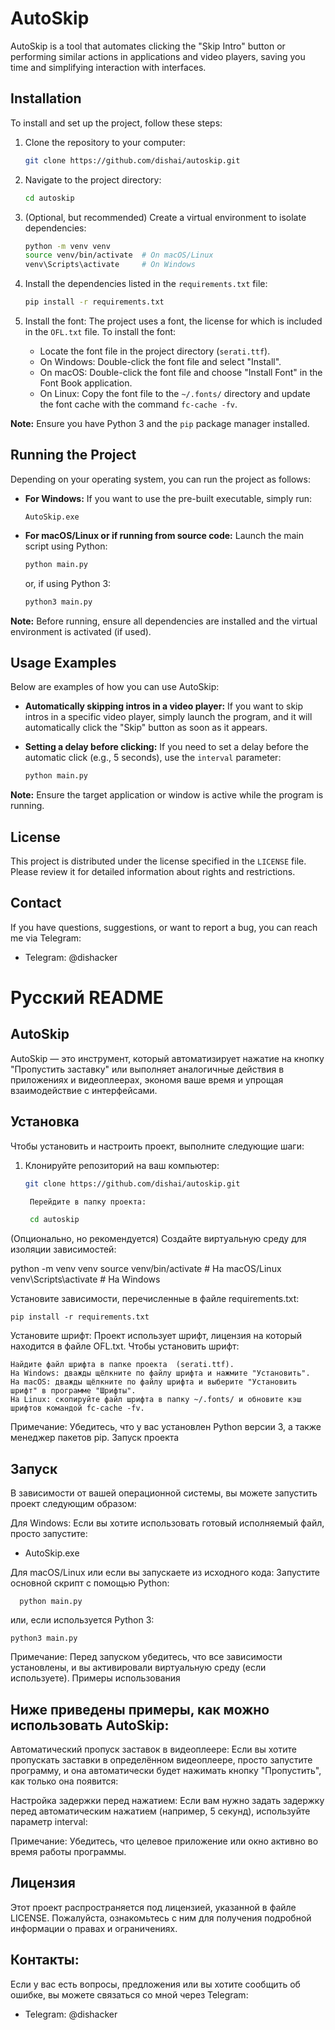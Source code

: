 # AutoSkip

AutoSkip is a tool that automates clicking the "Skip Intro" button or performing similar actions in applications and video players, saving you time and simplifying interaction with interfaces.

## Installation

To install and set up the project, follow these steps:

1. Clone the repository to your computer:
   ```bash
   git clone https://github.com/dishai/autoskip.git
   ```

2. Navigate to the project directory:
   ```bash
   cd autoskip
   ```

3. (Optional, but recommended) Create a virtual environment to isolate dependencies:
   ```bash
   python -m venv venv
   source venv/bin/activate  # On macOS/Linux
   venv\Scripts\activate     # On Windows
   ```

4. Install the dependencies listed in the `requirements.txt` file:
   ```bash
   pip install -r requirements.txt
   ```

5. Install the font:
   The project uses a font, the license for which is included in the `OFL.txt` file. To install the font:
   - Locate the font file in the project directory (`serati.ttf`).
   - On Windows: Double-click the font file and select "Install".
   - On macOS: Double-click the font file and choose "Install Font" in the Font Book application.
   - On Linux: Copy the font file to the `~/.fonts/` directory and update the font cache with the command `fc-cache -fv`.

**Note:** Ensure you have Python 3 and the `pip` package manager installed.

## Running the Project

Depending on your operating system, you can run the project as follows:

- **For Windows:**
  If you want to use the pre-built executable, simply run:
  ```
  AutoSkip.exe
  ```

- **For macOS/Linux or if running from source code:**
  Launch the main script using Python:
  ```bash
  python main.py
  ```
  or, if using Python 3:
  ```bash
  python3 main.py
  ```

**Note:** Before running, ensure all dependencies are installed and the virtual environment is activated (if used).

## Usage Examples

Below are examples of how you can use AutoSkip:

- **Automatically skipping intros in a video player:**
  If you want to skip intros in a specific video player, simply launch the program, and it will automatically click the "Skip" button as soon as it appears.

- **Setting a delay before clicking:**
  If you need to set a delay before the automatic click (e.g., 5 seconds), use the `interval` parameter:
  ```bash
  python main.py
  ```

**Note:** Ensure the target application or window is active while the program is running.

## License

This project is distributed under the license specified in the `LICENSE` file. Please review it for detailed information about rights and restrictions.

## Contact

If you have questions, suggestions, or want to report a bug, you can reach me via Telegram:

- Telegram: @dishacker
#
# Русский README
## AutoSkip

AutoSkip — это инструмент, который автоматизирует нажатие на кнопку "Пропустить заставку" или выполняет аналогичные действия в приложениях и видеоплеерах, экономя ваше время и упрощая взаимодействие с интерфейсами.

## Установка

Чтобы установить и настроить проект, выполните следующие шаги:

1. Клонируйте репозиторий на ваш компьютер:
   ```bash
   git clone https://github.com/dishai/autoskip.git

    Перейдите в папку проекта:

	cd autoskip

(Опционально, но рекомендуется) Создайте виртуальную среду для изоляции зависимостей:

python -m venv venv
source venv/bin/activate  # На macOS/Linux
venv\Scripts\activate     # На Windows

Установите зависимости, перечисленные в файле requirements.txt:

    pip install -r requirements.txt

Установите шрифт:
Проект использует шрифт, лицензия на который находится в файле OFL.txt. Чтобы установить шрифт:

    Найдите файл шрифта в папке проекта  (serati.ttf).
    На Windows: дважды щёлкните по файлу шрифта и нажмите "Установить".
    На macOS: дважды щёлкните по файлу шрифта и выберите "Установить шрифт" в программе "Шрифты".
    На Linux: скопируйте файл шрифта в папку ~/.fonts/ и обновите кэш шрифтов командой fc-cache -fv.



Примечание: Убедитесь, что у вас установлен Python версии 3, а также менеджер пакетов pip.
Запуск проекта

## Запуск

В зависимости от вашей операционной системы, вы можете запустить проект следующим образом:

Для Windows:
 Если вы хотите использовать готовый исполняемый файл, просто запустите:
* AutoSkip.exe


Для macOS/Linux или если вы запускаете из исходного кода:
Запустите основной скрипт с помощью Python:

      python main.py

или, если используется Python 3:

    python3 main.py

Примечание: Перед запуском убедитесь, что все зависимости установлены, и вы активировали виртуальную среду (если используете).
Примеры использования

## Ниже приведены примеры, как можно использовать AutoSkip:

   Автоматический пропуск заставок в видеоплеере:
   Если вы хотите пропускать заставки в определённом видеоплеере, просто запустите программу, и она автоматически будет нажимать кнопку "Пропустить", как только она появится:


Настройка задержки перед нажатием:
Если вам нужно задать задержку перед автоматическим нажатием (например, 5 секунд), используйте параметр interval:

Примечание: Убедитесь, что целевое приложение или окно активно во время работы программы.

## Лицензия

Этот проект распространяется под лицензией, указанной в файле LICENSE. Пожалуйста, ознакомьтесь с ним для получения подробной информации о правах и ограничениях.
## Контакты:

Если у вас есть вопросы, предложения или вы хотите сообщить об ошибке, вы можете связаться со мной через Telegram:

 - Telegram: @dishacker
